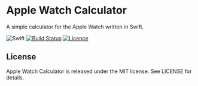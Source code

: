 # Apple Watch Calculator
A simple calculator for the Apple Watch written in Swift.

![Swift](http://img.shields.io/badge/swift-3.0-brightgreen.svg)
[![Build Status](https://travis-ci.org/peterentwistle/Apple-Watch-Calculator.svg?branch=master)](https://travis-ci.org/peterentwistle/Apple-Watch-Calculator)
[![Licence](https://img.shields.io/badge/Licence-MIT-lightgrey.svg)](https://github.com/peterentwistle/Apple-Watch-Calculator/blob/master/LICENSE)

## License
Apple Watch Calculator is released under the MIT license. See LICENSE for details.
